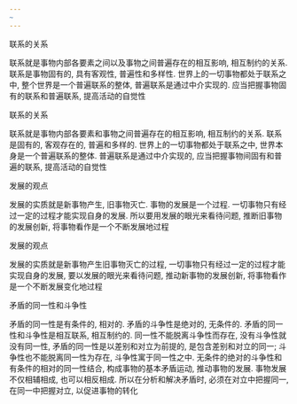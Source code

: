 ```yaml
---
~
---
```


联系的关系

联系就是事物内部各要素之间以及事物之间普遍存在的相互影响, 相互制约的关系.
联系是事物固有的, 具有客观性, 普遍性和多样性.
世界上的一切事物都处于联系之中, 整个世界是一个普遍联系的整体, 普遍联系是通过中介实现的. 应当把握事物固有的联系和普遍联系, 提高活动的自觉性

联系的关系

联系就是事物内部各要素和事物之间普遍存在的相互影响, 相互制约的关系.
联系是固有的, 客观存在的, 普遍和多样的.
世界上的一切事物都处于联系之中, 世界本身是一个普遍联系的整体.
普遍联系是通过中介实现的, 应当把握事物间固有和普遍的联系, 提高活动的自觉性

发展的观点

发展的实质就是新事物产生, 旧事物灭亡. 事物的发展是一个过程. 一切事物只有经过一定的过程才能实现自身的发展. 所以要用发展的眼光来看待问题, 推断旧事物的发展创新, 将事物看作是一个不断发展地过程

发展的观点

发展的实质就是新事物产生旧事物灭亡的过程, 一切事物只有经过一定的过程才能实现自身的发展, 要以发展的眼光来看待问题, 推动新事物的发展创新, 将事物看作是一个不断发展变化地过程

矛盾的同一性和斗争性

矛盾的同一性是有条件的, 相对的. 矛盾的斗争性是绝对的, 无条件的. 矛盾的同一性和斗争性是相互联系, 相互制约的. 同一性不能脱离斗争性而存在, 没有斗争性就没有同一性, 矛盾的同一性是以差别和对立为前提的, 是包含差别和对立的同一; 斗争性也不能脱离同一性为存在, 斗争性寓于同一性之中. 无条件的绝对的斗争性和有条件的相对的同一性结合, 构成事物的基本矛盾运动, 推动事物的发展. 事物发展不仅相辅相成, 也可以相反相成. 所以在分析和解决矛盾时, 必须在对立中把握同一, 在同一中把握对立, 以促进事物的转化